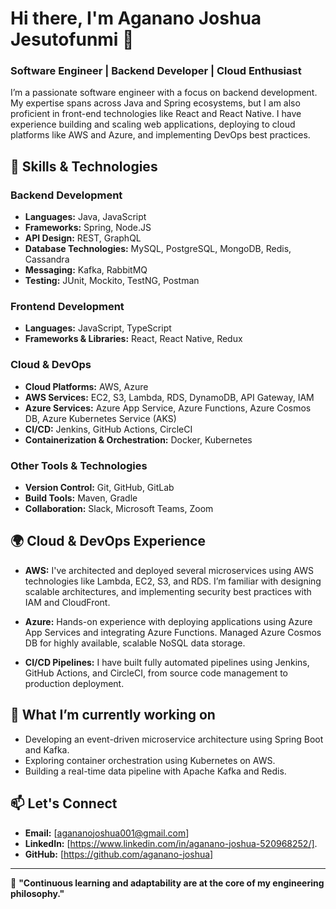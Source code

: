 <!-- ## Hi there 👋 -->

<!--
**aganano-joshua/aganano-joshua** is a ✨ _special_ ✨ repository because its `README.md` (this file) appears on your GitHub profile.

Here are some ideas to get you started:

- 🔭 I’m currently working on ...
- 🌱 I’m currently learning ...
- 👯 I’m looking to collaborate on ...
- 🤔 I’m looking for help with ...
- 💬 Ask me about ...
- 📫 How to reach me: ...
- 😄 Pronouns: ...
- ⚡ Fun fact: ...
-->

# Hi there, I'm Aganano Joshua Jesutofunmi 👋

### Software Engineer | Backend Developer | Cloud Enthusiast

I’m a passionate software engineer with a focus on backend development. My expertise spans across Java and Spring ecosystems, but I am also proficient in front-end technologies like React and React Native. I have experience building and scaling web applications, deploying to cloud platforms like AWS and Azure, and implementing DevOps best practices.

## 🚀 Skills & Technologies

### Backend Development
- **Languages:** Java, JavaScript
- **Frameworks:** Spring, Node.JS
- **API Design:** REST, GraphQL
- **Database Technologies:** MySQL, PostgreSQL, MongoDB, Redis, Cassandra
- **Messaging:** Kafka, RabbitMQ
- **Testing:** JUnit, Mockito, TestNG, Postman

### Frontend Development
- **Languages:** JavaScript, TypeScript
- **Frameworks & Libraries:** React, React Native, Redux

### Cloud & DevOps
- **Cloud Platforms:** AWS, Azure
- **AWS Services:** EC2, S3, Lambda, RDS, DynamoDB, API Gateway, IAM
- **Azure Services:** Azure App Service, Azure Functions, Azure Cosmos DB, Azure Kubernetes Service (AKS)
- **CI/CD:** Jenkins, GitHub Actions, CircleCI
- **Containerization & Orchestration:** Docker, Kubernetes

### Other Tools & Technologies
- **Version Control:** Git, GitHub, GitLab
- **Build Tools:** Maven, Gradle
- **Collaboration:** Slack, Microsoft Teams, Zoom


## 🌍 Cloud & DevOps Experience

- **AWS:** I've architected and deployed several microservices using AWS technologies like Lambda, EC2, S3, and RDS. I’m familiar with designing scalable architectures, and implementing security best practices with IAM and CloudFront.
  
- **Azure:** Hands-on experience with deploying applications using Azure App Services and integrating Azure Functions. Managed Azure Cosmos DB for highly available, scalable NoSQL data storage.

- **CI/CD Pipelines:** I have built fully automated pipelines using Jenkins, GitHub Actions, and CircleCI, from source code management to production deployment.

## 🎯 What I’m currently working on
- Developing an event-driven microservice architecture using Spring Boot and Kafka.
- Exploring container orchestration using Kubernetes on AWS.
- Building a real-time data pipeline with Apache Kafka and Redis.

## 📫 Let's Connect
- **Email:** [agananojoshua001@gmail.com]
- **LinkedIn:** [https://www.linkedin.com/in/aganano-joshua-520968252/].
- **GitHub:** [https://github.com/aganano-joshua]

---

🌱 **"Continuous learning and adaptability are at the core of my engineering philosophy."**

